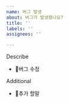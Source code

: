 ```yaml
---
name: 버그 발생
about: 버그가 발생했나요?
title: ''
labels: ''
assignees: ''

---
```


Describe
- 버그 수정

Additional
- 추가 할말
